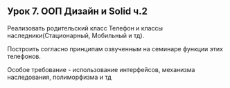 ## Урок 7. ООП Дизайн и Solid ч.2

Реализовать родительский класс Телефон и классы наследники(Стационарный, Мобильный и тд).
 
Построить согласно принципам озвученным на семинаре функции этих телефонов. 
 
Особое требование - использование интерфейсов, механизма наследования, полиморфизма и тд
